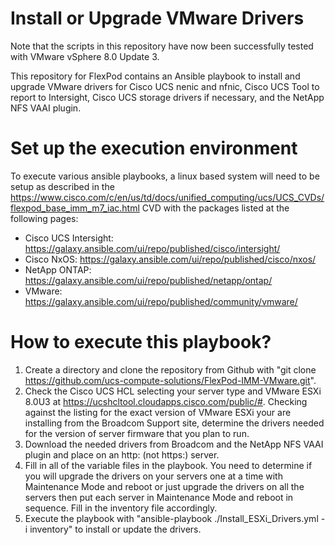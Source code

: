 # Install or Upgrade VMware Drivers

Note that the scripts in this repository have now been successfully tested with VMware vSphere 8.0 Update 3.

This repository for FlexPod contains an Ansible playbook to install and upgrade VMware drivers for Cisco UCS nenic and nfnic, Cisco UCS Tool to report to Intersight, Cisco UCS storage drivers if necessary, and the NetApp NFS VAAI plugin.

# Set up the execution environment

To execute various ansible playbooks, a linux based system will need to be setup as described in the https://www.cisco.com/c/en/us/td/docs/unified_computing/ucs/UCS_CVDs/flexpod_base_imm_m7_iac.html CVD with the packages listed at the following pages:

- Cisco UCS Intersight: https://galaxy.ansible.com/ui/repo/published/cisco/intersight/
- Cisco NxOS: https://galaxy.ansible.com/ui/repo/published/cisco/nxos/
- NetApp ONTAP: https://galaxy.ansible.com/ui/repo/published/netapp/ontap/
- VMware: https://galaxy.ansible.com/ui/repo/published/community/vmware/

# How to execute this playbook?

1.  Create a directory and clone the repository from Github with "git clone https://github.com/ucs-compute-solutions/FlexPod-IMM-VMware.git".
2.  Check the Cisco UCS HCL selecting your server type and VMware ESXi 8.0U3 at https://ucshcltool.cloudapps.cisco.com/public/#. Checking against the listing for the exact version of VMware ESXi your are installing from the Broadcom Support site, determine the drivers needed for the version of server firmware that you plan to run.
3.  Download the needed drivers from Broadcom and the NetApp NFS VAAI plugin and place on an http: (not https:) server.
4.  Fill in all of the variable files in the playbook. You need to determine if you will upgrade the drivers on your servers one at a time with Maintenance Mode and reboot or just upgrade the drivers on all the servers then put each server in Maintenance Mode and reboot in sequence. Fill in the inventory file accordingly.
5.  Execute the playbook with "ansible-playbook ./Install_ESXi_Drivers.yml -i inventory" to install or update the drivers.
